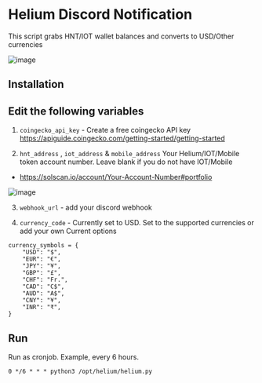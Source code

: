 # Helium Discord Notification

This script grabs HNT/IOT wallet balances and converts to USD/Other currencies

![image](https://github.com/sicXnull/helium-hnt-discord/assets/31908995/4d89f433-d3a6-400a-8fb3-bce25ba9d0ba)



## Installation


## Edit the following variables

1. `coingecko_api_key` - Create a free coingecko API key https://apiguide.coingecko.com/getting-started/getting-started


2. `hnt_address` , `iot_address` & `mobile_address` Your Helium/IOT/Mobile token account number. Leave blank if you do not have IOT/Mobile
  * https://solscan.io/account/Your-Account-Number#portfolio

![image](https://github.com/sicXnull/helium-hnt-discord/assets/31908995/cf0236ef-fa63-4831-b325-008143f115c5)


3. `webhook_url` - add your discord webhook 

4. `currency_code` - Currently set to USD. Set to the supported currencies or add your own Current options

```
currency_symbols = {
    "USD": "$",
    "EUR": "€",
    "JPY": "¥",
    "GBP": "£",
    "CHF": "Fr.",
    "CAD": "C$",
    "AUD": "A$",
    "CNY": "¥",
    "INR": "₹",
}
```


## Run 

Run as cronjob. Example, every 6 hours. 

```
0 */6 * * * python3 /opt/helium/helium.py
```

